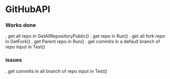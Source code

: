 # GitHubAPI

### Works done
. get all repo in GetAllRepositoryPublic()
. get repo in Run()
. get all fork repo in GetFork()
. get Parent repo in Run()
. get commits in a default branch of repo input in Test()

### issues
. get commits in all branch of repo input in Test()